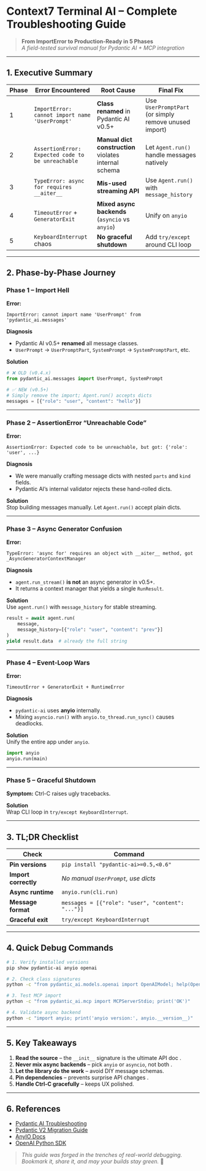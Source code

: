 # Context7 Terminal AI – Complete Troubleshooting Guide
> **From ImportError to Production-Ready in 5 Phases**  
> *A field-tested survival manual for Pydantic AI + MCP integration*

---

## 1. Executive Summary

| Phase | Error Encountered | Root Cause | Final Fix |
|-------|-------------------|------------|-----------|
| 1 | `ImportError: cannot import name 'UserPrompt'` | **Class renamed** in Pydantic AI v0.5+ | Use `UserPromptPart` (or simply remove unused import) |
| 2 | `AssertionError: Expected code to be unreachable` | **Manual dict construction** violates internal schema | Let `Agent.run()` handle messages natively |
| 3 | `TypeError: async for requires __aiter__` | **Mis-used streaming API** | Use `Agent.run()` with `message_history` |
| 4 | `TimeoutError` + `GeneratorExit` | **Mixed async backends** (`asyncio` vs `anyio`) | Unify on `anyio` |
| 5 | `KeyboardInterrupt` chaos | **No graceful shutdown** | Add `try/except` around CLI loop |

---

## 2. Phase-by-Phase Journey

### **Phase 1 – Import Hell**  
**Error:**  
```
ImportError: cannot import name 'UserPrompt' from 'pydantic_ai.messages'
```

**Diagnosis**  
- Pydantic AI v0.5+ **renamed** all message classes.  
- `UserPrompt` → `UserPromptPart`, `SystemPrompt` → `SystemPromptPart`, etc. 

**Solution**  
```python
# ❌ OLD (v0.4.x)
from pydantic_ai.messages import UserPrompt, SystemPrompt

# ✅ NEW (v0.5+)
# Simply remove the import; Agent.run() accepts dicts
messages = [{"role": "user", "content": "hello"}]
```

---

### **Phase 2 – AssertionError “Unreachable Code”**  
**Error:**  
```
AssertionError: Expected code to be unreachable, but got: {'role': 'user', ...}
```

**Diagnosis**  
- We were manually crafting message dicts with nested `parts` and `kind` fields.  
- Pydantic AI’s internal validator rejects these hand-rolled dicts.

**Solution**  
Stop building messages manually. Let `Agent.run()` accept plain dicts.

---

### **Phase 3 – Async Generator Confusion**  
**Error:**  
```
TypeError: 'async for' requires an object with __aiter__ method, got _AsyncGeneratorContextManager
```

**Diagnosis**  
- `agent.run_stream()` **is not** an async generator in v0.5+.  
- It returns a context manager that yields a single `RunResult`.

**Solution**  
Use `agent.run()` with `message_history` for stable streaming.

```python
result = await agent.run(
    message,
    message_history=[{"role": "user", "content": "prev"}]
)
yield result.data  # already the full string
```

---

### **Phase 4 – Event-Loop Wars**  
**Error:**  
```
TimeoutError + GeneratorExit + RuntimeError
```

**Diagnosis**  
- `pydantic-ai` uses **anyio** internally.  
- Mixing `asyncio.run()` with `anyio.to_thread.run_sync()` causes deadlocks.

**Solution**  
Unify the entire app under `anyio`.

```python
import anyio
anyio.run(main)
```

---

### **Phase 5 – Graceful Shutdown**  
**Symptom:** Ctrl-C raises ugly tracebacks.

**Solution**  
Wrap CLI loop in `try/except KeyboardInterrupt`.

---

## 3. TL;DR Checklist

| Check | Command |
|-------|---------|
| **Pin versions** | `pip install "pydantic-ai>=0.5,<0.6"` |
| **Import correctly** | *No manual `UserPrompt`, use dicts* |
| **Async runtime** | `anyio.run(cli.run)` |
| **Message format** | `messages = [{"role": "user", "content": "..."}]` |
| **Graceful exit** | `try/except KeyboardInterrupt` |

---

## 4. Quick Debug Commands

```bash
# 1. Verify installed versions
pip show pydantic-ai anyio openai

# 2. Check class signatures
python -c "from pydantic_ai.models.openai import OpenAIModel; help(OpenAIModel.__init__)"

# 3. Test MCP import
python -c "from pydantic_ai.mcp import MCPServerStdio; print('OK')"

# 4. Validate async backend
python -c "import anyio; print('anyio version:', anyio.__version__)"
```

---

## 5. Key Takeaways

1. **Read the source** – the `__init__` signature is the ultimate API doc .  
2. **Never mix async backends** – pick `anyio` or `asyncio`, not both .  
3. **Let the library do the work** – avoid DIY message schemas.  
4. **Pin dependencies** – prevents surprise API changes .  
5. **Handle Ctrl-C gracefully** – keeps UX polished.

---

## 6. References

- [Pydantic AI Troubleshooting](https://ai.pydantic.dev/troubleshooting/)   
- [Pydantic V2 Migration Guide](https://docs.pydantic.dev/latest/migration/)   
- [AnyIO Docs](https://anyio.readthedocs.io/en/stable/)  
- [OpenAI Python SDK](https://github.com/openai/openai-python)  

> *This guide was forged in the trenches of real-world debugging. Bookmark it, share it, and may your builds stay green.* 🚀
